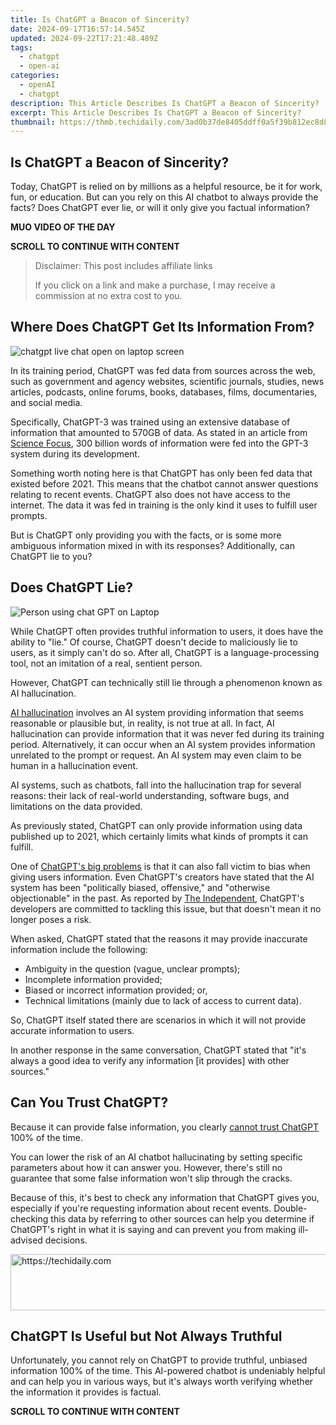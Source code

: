 ```yaml
---
title: Is ChatGPT a Beacon of Sincerity?
date: 2024-09-17T16:57:14.545Z
updated: 2024-09-22T17:21:48.489Z
tags:
  - chatgpt
  - open-ai
categories:
  - openAI
  - chatgpt
description: This Article Describes Is ChatGPT a Beacon of Sincerity?
excerpt: This Article Describes Is ChatGPT a Beacon of Sincerity?
thumbnail: https://thmb.techidaily.com/3ad0b37de8405ddff0a5f39b812ec8d893ee35987fd8e7537df266174c877eec.jpg
---
```


## Is ChatGPT a Beacon of Sincerity?

 Today, ChatGPT is relied on by millions as a helpful resource, be it for work, fun, or education. But can you rely on this AI chatbot to always provide the facts? Does ChatGPT ever lie, or will it only give you factual information?

**MUO VIDEO OF THE DAY**

**SCROLL TO CONTINUE WITH CONTENT**

>  Disclaimer: This post includes affiliate links
>
>  If you click on a link and make a purchase, I may receive a commission at no extra cost to you.
>

## Where Does ChatGPT Get Its Information From?

![chatgpt live chat open on laptop screen](https://static1.makeuseofimages.com/wordpress/wp-content/uploads/2023/05/chat-gpt-laptop.jpg)

 In its training period, ChatGPT was fed data from sources across the web, such as government and agency websites, scientific journals, studies, news articles, podcasts, online forums, books, databases, films, documentaries, and social media.

 Specifically, ChatGPT-3 was trained using an extensive database of information that amounted to 570GB of data. As stated in an article from [Science Focus](https://www.sciencefocus.com/future-technology/gpt-3/), 300 billion words of information were fed into the GPT-3 system during its development.

 Something worth noting here is that ChatGPT has only been fed data that existed before 2021\. This means that the chatbot cannot answer questions relating to recent events. ChatGPT also does not have access to the internet. The data it was fed in training is the only kind it uses to fulfill user prompts.

 But is ChatGPT only providing you with the facts, or is some more ambiguous information mixed in with its responses? Additionally, can ChatGPT lie to you?

## Does ChatGPT Lie?

![Person using chat GPT on Laptop](https://static1.makeuseofimages.com/wordpress/wp-content/uploads/2023/04/person-using-chat-gpt-on-laptop.jpg)

 While ChatGPT often provides truthful information to users, it does have the ability to "lie." Of course, ChatGPT doesn't decide to maliciously lie to users, as it simply can't do so. After all, ChatGPT is a language-processing tool, not an imitation of a real, sentient person.

 However, ChatGPT can technically still lie through a phenomenon known as AI hallucination.

[AI hallucination](https://www.makeuseof.com/what-is-ai-hallucination-and-how-do-you-spot-it/) involves an AI system providing information that seems reasonable or plausible but, in reality, is not true at all. In fact, AI hallucination can provide information that it was never fed during its training period. Alternatively, it can occur when an AI system provides information unrelated to the prompt or request. An AI system may even claim to be human in a hallucination event.

 AI systems, such as chatbots, fall into the hallucination trap for several reasons: their lack of real-world understanding, software bugs, and limitations on the data provided.

 As previously stated, ChatGPT can only provide information using data published up to 2021, which certainly limits what kinds of prompts it can fulfill.

 One of [ChatGPT's big problems](https://www.makeuseof.com/openai-chatgpt-biggest-probelms/) is that it can also fall victim to bias when giving users information. Even ChatGPT's creators have stated that the AI system has been "politically biased, offensive," and "otherwise objectionable" in the past. As reported by [The Independent](https://www.independent.co.uk/tech/chatgpt-ai-artifiial-intelligence-openai-behaviour-update-latest-b2284526.html), ChatGPT's developers are committed to tackling this issue, but that doesn't mean it no longer poses a risk.

 When asked, ChatGPT stated that the reasons it may provide inaccurate information include the following:

* Ambiguity in the question (vague, unclear prompts);
* Incomplete information provided;
* Biased or incorrect information provided; or,
* Technical limitations (mainly due to lack of access to current data).

 So, ChatGPT itself stated there are scenarios in which it will not provide accurate information to users.

 In another response in the same conversation, ChatGPT stated that "it's always a good idea to verify any information \[it provides\] with other sources."

## Can You Trust ChatGPT?

 Because it can provide false information, you clearly [cannot trust ChatGPT](https://www.makeuseof.com/shouldnt-trust-chatgpt-confidential-data/) 100% of the time.

 You can lower the risk of an AI chatbot hallucinating by setting specific parameters about how it can answer you. However, there's still no guarantee that some false information won't slip through the cracks.

 Because of this, it's best to check any information that ChatGPT gives you, especially if you're requesting information about recent events. Double-checking this data by referring to other sources can help you determine if ChatGPT's right in what it is saying and can prevent you from making ill-advised decisions.

<!-- affiliate ads begin -->
<a href="https://unicoeye.pxf.io/c/5597632/2134241/18498" target="_top" id="2134241">
  <img src="//a.impactradius-go.com/display-ad/18498-2134241" border="0" alt="https://techidaily.com" width="728" height="90"/>
</a>
<img height="0" width="0" src="https://unicoeye.pxf.io/i/5597632/2134241/18498" style="position:absolute;visibility:hidden;" border="0" />
<!-- affiliate ads end -->

## ChatGPT Is Useful but Not Always Truthful

 Unfortunately, you cannot rely on ChatGPT to provide truthful, unbiased information 100% of the time. This AI-powered chatbot is undeniably helpful and can help you in various ways, but it's always worth verifying whether the information it provides is factual.

**SCROLL TO CONTINUE WITH CONTENT**

<ins class="adsbygoogle"
     style="display:block"
     data-ad-format="autorelaxed"
     data-ad-client="ca-pub-7571918770474297"
     data-ad-slot="1223367746"></ins>

<ins class="adsbygoogle"
     style="display:block"
     data-ad-client="ca-pub-7571918770474297"
     data-ad-slot="8358498916"
     data-ad-format="auto"
     data-full-width-responsive="true"></ins>



